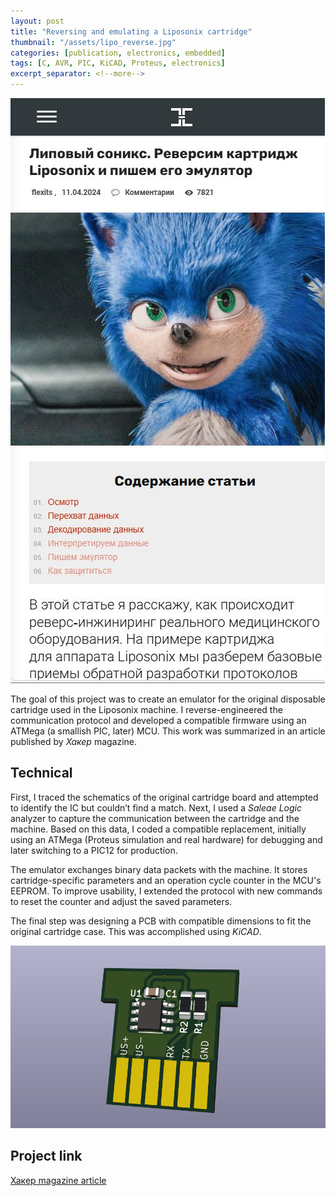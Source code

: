 ```yaml
---
layout: post
title: "Reversing and emulating a Liposonix cartridge"
thumbnail: "/assets/lipo_reverse.jpg"
categories: [publication, electronics, embedded]
tags: [C, AVR, PIC, KiCAD, Proteus, electronics]
excerpt_separator: <!--more-->
---
```


![Article screenshot](/assets/lipo_reverse.jpg)

The goal of this project was to create an emulator for the original disposable cartridge used in the Liposonix machine. I reverse-engineered the communication protocol and developed a compatible firmware using an ATMega (a smallish PIC, later) MCU. This work was summarized in an article published by _Хакер_ magazine.<!--more-->

## Technical

First, I traced the schematics of the original cartridge board and attempted to identify the IC but couldn’t find a match. Next, I used a _Saleae Logic_ analyzer to capture the communication between the cartridge and the machine. Based on this data, I coded a compatible replacement, initially using an ATMega (Proteus simulation and real hardware) for debugging and later switching to a PIC12 for production.

The emulator exchanges binary data packets with the machine. It stores cartridge-specific parameters and an operation cycle counter in the MCU's EEPROM. To improve usability, I extended the protocol with new commands to reset the counter and adjust the saved parameters.

The final step was designing a PCB with compatible dimensions to fit the original cartridge case. This was accomplished using _KiCAD_.

![Emulator PCB](/assets/lipo_board.png)

## Project link

<a href="https://xakep.ru/2024/04/11/liposonix-hack/" target="_blank">
  Хакер magazine article
</a>
